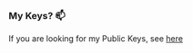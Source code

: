 ### My Keys? 📫
If you are looking for my Public Keys, see [here](https://github.com/derjohn/ssh-public-key)
